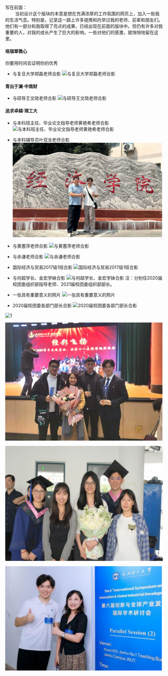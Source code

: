 
写在前面： <br/>
<span> &nbsp; </span> <span> &nbsp; </span> <span> &nbsp; </span> <span> &nbsp; </span>当初设计这个版块的本意是想在充满浓厚的工作氛围的网页上，加入一些我的生活气息。特别是，记录这一路上许多提携和托举过我的老师、前辈和朋友们。他们有一部分和我取得了亮点的成果，已经出现在前面的版块中。但仍有许多对我重要的人，对我的成长产生了巨大的影响。一些对他们的感激，就悄悄地留在这里。


#### 珞珈翠微心
你要用时间去证明你的优秀

- 与复旦大学郑磊老师合影
![与复旦大学郑磊老师合影](static/assets/img/38.png)

#### 青出于澜·中南财
- 与硕导王文晓老师合影
![与硕导王文晓老师合影](static/assets/img/38.png)

#### 追求卓越·理工大

- 与本科班主任、毕业论文指导老师黄艳希老师合影
![与本科班主任、毕业论文指导老师黄艳希老师合影](static/assets/img/38.png)

- 与本科辅导员叶双龙老师合影
![与本科辅导员叶双龙老师合影](static/assets/img/37.png)

- 与黄蕙萍老师合影
![与黄蕙萍老师合影](static/assets/img/36.png)

- 与余谦老师合影
![与余谦老师合影](static/assets/img/35.png)

- 国际经济与贸易2017级1班合影
![国际经济与贸易2017级1班合影](static/assets/img/34.png)

- 与何超学长、金宏学妹合影
![与何超学长、金宏学妹合影](static/assets/img/33.png)
注：分别任2020届校团委组织部指导老师、2021届校团委组织部部长。

- 一张具有重要意义的照片
![一张具有重要意义的照片](static/assets/img/32.png)

- 2020届校团委各部门部长合影
![2020届校团委各部门部长合影](static/assets/img/31.png)

![1](static/assets/img/31.png)


![1](static/assets/img/6.png)



![1](static/assets/img/7.png)



![1](static/assets/img/8.png)